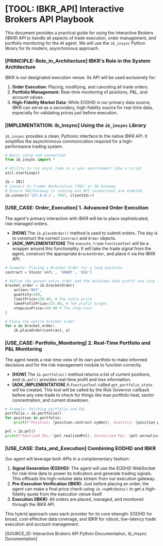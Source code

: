 # [TOOL: IBKR_API] Interactive Brokers API Playbook

This document provides a practical guide for using the Interactive Brokers (IBKR) API to handle all aspects of trade execution, order management, and portfolio monitoring for the AI agent. We will use the `ib_insync` Python library for its modern, asynchronous approach.

### [PRINCIPLE: Role_in_Architecture] IBKR's Role in the System Architecture

IBKR is our designated execution venue. Its API will be used exclusively for:

1. **Order Execution:** Placing, modifying, and canceling all trade orders.
2. **Portfolio Management:** Real-time monitoring of positions, P&L, and account values.
3. **High-Fidelity Market Data:** While EODHD is our primary data source, IBKR can serve as a secondary, high-fidelity source for real-time data, especially for validating prices just before execution.

### [IMPLEMENTATION: ib_insync] Using the `ib_insync` Library

`ib_insync` provides a clean, Pythonic interface to the native IBKR API. It simplifies the asynchronous communication required for a high-performance trading system.

```python
# Basic setup and connection
from ib_insync import *

# Utility to run async code in a sync environment like a script
util.startLoop()

ib = IB()
# Connect to Trader Workstation (TWS) or IB Gateway
# Ensure TWS/Gateway is running and API connections are enabled
ib.connect('127.0.0.1', 7497, clientId=1)
```

### [USE_CASE: Order_Execution] 1. Advanced Order Execution

The agent's primary interaction with IBKR will be to place sophisticated, risk-managed orders.

- **[HOW]** The `ib.placeOrder()` method is used to submit orders. The key is to construct the correct `Contract` and `Order` objects.
- **[ADK_IMPLEMENTATION]** The `execute_trade` `FunctionTool` will be a wrapper around this functionality. It will take the trade signal from the agent, construct the appropriate `BracketOrder`, and place it via the IBKR API.

```python
# Example: Placing a Bracket Order for a long position
contract = Stock('AAPL', 'SMART', 'USD')

# Define the parent entry order and the attached take profit and stop loss orders
bracket_order = ib.bracketOrder(
    action='BUY', 
    quantity=100, 
    limitPrice=150.00, # The entry price
    takeProfitPrice=155.00, # The profit target
    stopLossPrice=148.00 # The stop-loss
)

# Place the entire bracket order
for o in bracket_order:
    ib.placeOrder(contract, o)
```

### [USE_CASE: Portfolio_Monitoring] 2. Real-Time Portfolio and P&L Monitoring

The agent needs a real-time view of its own portfolio to make informed decisions and for the risk management module to function correctly.

- **[HOW]** The `ib.portfolio()` method returns a list of current positions, and `ib.pnl()` provides real-time profit and loss information.
- **[ADK_IMPLEMENTATION]** A `FunctionTool` called `get_portfolio_state` will be created. This tool will be called by the Risk Governor callback before any new trade to check for things like max portfolio heat, sector concentration, and current drawdown.

```python
# Example: Fetching portfolio and P&L
portfolio = ib.portfolio()
for position in portfolio:
    print(f"Position: {position.contract.symbol}, Quantity: {position.position}")

pnl = ib.pnl()
print(f"Realized P&L: {pnl.realizedPnl}, Unrealized P&L: {pnl.unrealizedPnl}")
```

### [USE_CASE: Data_and_Execution] Combining EODHD and IBKR

Our agent will leverage both APIs in a complementary fashion:

1. **Signal Generation (EODHD):** The agent will use the EODHD WebSocket for real-time data to power its indicators and generate trading signals. This offloads the high-volume data stream from our execution gateway.
2. **Pre-Execution Verification (IBKR):** Just before placing an order, the agent can make a final price check using `ib.reqMktData()` to get a high-fidelity quote from the execution venue itself.
3. **Execution (IBKR):** All orders are placed, managed, and monitored through the IBKR API.

This hybrid approach uses each provider for its core strength: EODHD for broad, cost-effective data coverage, and IBKR for robust, low-latency trade execution and account management.

[SOURCE_ID: Interactive Brokers API Python Documentation, ib_insync Documentation]
